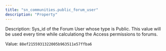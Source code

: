 ```yaml
---
title: "sn_communities.public_forum_user"
description: "Property"
---
```


Description: Sys_id of the Forum User whose type is Public. This value will be used every time while calculationg the Access permissions to forums.


Value: `88ef2155931322005b963511e57ffba6`